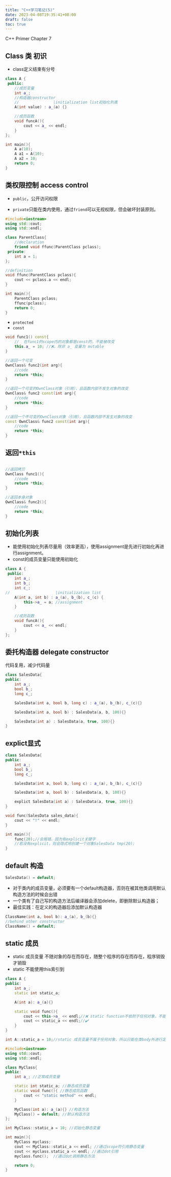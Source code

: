```yaml
---
title: "C++学习笔记(5)"
date: 2023-04-08T19:35:41+08:00
draft: false
toc: true
---
```


C++ Primer Chapter 7
## Class 类 初识
- class定义结束有分号
```cpp
class A {
 public:
    //成员变量
    int a_;
    //构造器constructor
    //               |initialization list初始化列表
    A(int value) : a_(a) {}

    //成员函数
    void funcA(){
        cout << a_ << endl;
    }
};

int main(){
    A a(10);
    A a1 = A(10);
    A a2 = 10;
    return 0;
}
```

## 类权限控制 access control
- `public`，公开访问权限

- `private`只能在类内使用，通过`friend`可以无视权限，但会破坏封装原则。
```cpp
#include<iostream>
using std::cout;
using std::endl;

class ParentClass{
    //declaration
    friend void ffunc(ParentClass pclass);
 private:
    int a = 1;
};

//definition
void ffunc(ParentClass pclass){
    cout << pclass.a << endl;
}

int main(){
    ParentClass pclass;
    ffunc(pclass);
    return 0;
}
```

- `protected`
- `const`
```cpp
void func1() const{
    //  在func1的scope内的对象都是const的，不能被改变
    this.a_ = 10; //❌，除非 a_ 变量为 mutable
}

//返回一个可变
OwnClass& func2(int arg){
    //code
    return *this;
}

//返回一个可变的OwnClass对象（引用），且函数内部不发生对象的改变
OwnClass& func2 const(int arg){
    //code
    return *this;
}

//返回一个不可变的OwnClass对象（引用），且函数内部不发生对象的改变
const OwnClass& func2 const(int arg){
    //code
    return *this;
}
```

## 返回`*this`
```cpp

//返回拷贝
OwnClass func1(){
    //code
    return *this;
}

//返回本身对象
OwnClass& func2(){
    //code
    return *this;
}
```
## 初始化列表
- 能使用初始化列表尽量用（效率更高），使用assignment是先进行初始化再进行assignment。
- const的成员变量只能使用初始化

```cpp
class A {
 public:
    int a_;
    int b_;
    int c_;
//                    |initialization list
    A(int a, int b) : a_(a), b_(b), c_(c) {
        this->a_ = a; //assignment
    }

    //成员函数
    void funcA(){
        cout << a_ << endl;
    }
};
```

## 委托构造器 delegate constructor
代码复用，减少代码量
```cpp
class SalesData{
public:
    int a_;
    bool b_;
    long c_;

    SalesData(int a, bool b, long c) : a_(a), b_(b), c_(c){}

    SalesData(int a, bool b) : SalesData(a, b, 100){}

    SalesData(int a) : SalesData(a, true, 100){}
}


```

## explict显式

```cpp
class SalesData{
public:
    int a_;
    bool b_;
    long c_;

    SalesData(int a, bool b, long c) : a_(a), b_(b), c_(c){}

    SalesData(int a, bool b) : SalesData(a, b, 100){}

    explict SalesData(int a) : SalesData(a, true, 100){}
}

void func(SalesData sales_data){
    cout << "!" << endl;
}

int main(){
    func(20);//会报错，因为有explicit关键字
    //若没有explicit，则会隐式地创建一个对象SalesData tmp(20);
}
```

## default 构造

```cpp
SalesData() = default;
```
- 对于类内的成员变量，必须要有一个default构造器，否则在被其他类调用默认构造方法的时候会出错
- 一个类有了自己写的构造方法后编译器会添加delete，即删除默认构造器；
- 最佳实践：在定义的构造器后添加默认构造器
```cpp
ClassName(int a, bool b): a_(a), b_(b){}
//behind other constructor
ClassName() = default;
```

## static 成员
- static 成员变量 不随对象的存在而存在，随整个程序的存在而存在，程序销毁才销毁
- static 不能使用this索引到

```cpp
class A {
public:
    int a_;
    static int static_a;

    A(int a): a_(a){}

    static void func(){
        cout << this->a_ << endl;//❌ static function不依附于任何对象，不能用this寻址
        cout << static_a << endl;//✔️ 
    }
}

int A::static_a = 10;//static 成员变量不属于任何对象，所以只能在类body外进行定义和初始化
```

```cpp
#include<iostream>
using std::cout;
using std::endl;

class MyClass{
public:
    int a_; //正常成员变量

    static int static_a; //静态成员变量
    static void func(){ //静态成员函数
        cout << "static method" << endl;
    }

    MyClass(int a): a_(a){} //构造方法
    MyClass() = default; //默认构造方法
};

int MyClass::static_a = 10; //初始化静态变量

int main(){
    MyClass myclass;
    cout << MyClass::static_a << endl; //通过scope符引用静态变量
    cout << myclass.static_a << endl; //通过dot引用
    myclass.func();  //通过dot调用静态方法

    return 0;
}
```

